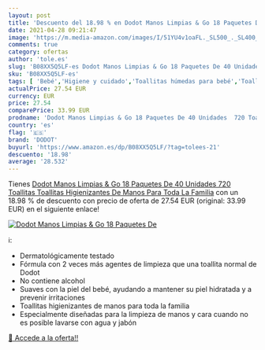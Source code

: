 ```yaml
---
layout: post
title: 'Descuento del 18.98 % en Dodot Manos Limpias & Go 18 Paquetes De '
date: 2021-04-28 09:21:47
image: 'https://m.media-amazon.com/images/I/51YU4v1oaFL._SL500_._SL400_.jpg'
comments: true
category: ofertas
author: 'tole.es'
slug: 'B08XX5Q5LF-es Dodot Manos Limpias & Go 18 Paquetes De 40 Unidades 720...'
sku: 'B08XX5Q5LF-es'
tags: [ 'Bebé','Higiene y cuidado','Toallitas húmedas para bebé','Toallitas y accesorios para bebé','dodot', ]
actualPrice: 27.54 EUR
currency: EUR
price: 27.54
comparePrice: 33.99 EUR
prodname: 'Dodot Manos Limpias & Go 18 Paquetes De 40 Unidades  720 Toallitas  Toallitas Higienizantes De Manos Para Toda La Familia'
country: 'es'
flag: '🇪🇸'
brand: 'DODOT'
buyurl: 'https://www.amazon.es/dp/B08XX5Q5LF/?tag=tolees-21'
descuento: '18.98'
average: '28.532'
---
```


Tienes [Dodot Manos Limpias & Go 18 Paquetes De 40 Unidades  720 Toallitas  Toallitas Higienizantes De Manos Para Toda La Familia](https://www.amazon.es/dp/B08XX5Q5LF/?tag=tolees-21) con un 18.98 % de descuento con precio de oferta de 27.54 EUR (original: 33.99 EUR) en el siguiente enlace!

[![Dodot Manos Limpias & Go 18 Paquetes De ](https://m.media-amazon.com/images/I/51YU4v1oaFL._SL500_._SL400_.jpg)](https://www.amazon.es/dp/B08XX5Q5LF/?tag=tolees-21)

ℹ️:

- Dermatológicamente testado
- Fórmula con 2 veces más agentes de limpieza que una toallita normal de Dodot
- No contiene alcohol
- Suaves con la piel del bebé, ayudando a mantener su piel hidratada y a prevenir irritaciones
- Toallitas higienizantes de manos para toda la familia
- Especialmente diseñadas para la limpieza de manos y cara cuando no es posible lavarse con agua y jabón

[🛒 Accede a la oferta!!](https://www.amazon.es/dp/B08XX5Q5LF/?tag=tolees-21)
